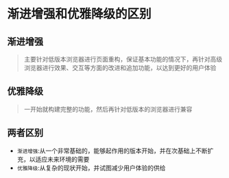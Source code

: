 # 渐进增强和优雅降级的区别

## 渐进增强

> 主要针对低版本浏览器进行页面重构，保证基本功能的情况下，再针对高级浏览器进行效果、交互等方面的改进和追加功能，以达到更好的用户体验

## 优雅降级

> 一开始就构建完整的功能，然后再针对低版本的浏览器进行兼容

## 两者区别

- `渐进增强`:从一个非常基础的，能够起作用的版本开始，并在次基础上不断扩充，以适应未来环境的需要
- `优雅降级`:从复杂的现状开始，并试图减少用户体验的供给

